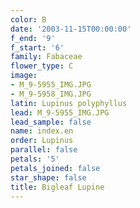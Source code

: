 ```yaml
---
color: B
date: '2003-11-15T00:00:00'
f_end: '9'
f_start: '6'
family: Fabaceae
flower_type: C
image:
- M_9-5955_IMG.JPG
- M_9-5958_IMG.JPG
latin: Lupinus polyphyllus
lead: M_9-5955_IMG.JPG
lead_sample: false
name: index.en
order: Lupinus
parallel: false
petals: '5'
petals_joined: false
star_shape: false
title: Bigleaf Lupine
---
```

